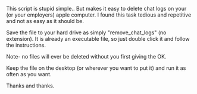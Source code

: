 This script is stupid simple.. But makes it easy to delete chat logs on your (or your employers) apple computer. I found this task tedious and repetitive and not as easy as it should be.

Save the file to your hard drive as simply "remove_chat_logs" (no extension). It is already an executable file, so just double click it and follow the instructions.



Note- no files will ever be deleted without you first giving the OK. 

Keep the file on the desktop (or wherever you want to put it) and run it as often as you want.

Thanks and thanks.
